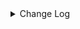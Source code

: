 <details><summary> Change Log </summary>

| Change | Commit | Version |
| --- | --- | --- |
|[Hotfix][Jdbc] Fix mysql tinyint(1) type mapping for TypeMapper (#9012)|https://github.com/apache/seatunnel/commit/5f85d7668a| dev |
|[Feature][Jdbc] Add String type column split Support by charset-based splitting algorithm (#9002)|https://github.com/apache/seatunnel/commit/dbe41e74cd| dev |
|[Fix][Paimon] nullable and comment attribute was lost during automatic table creation (#9020)|https://github.com/apache/seatunnel/commit/eb54fdd52c| dev |
|[Fix][Connector-JDBC] Fix JDBC driver selection for data source connections (#8986)|https://github.com/apache/seatunnel/commit/a5aafa7301| dev |
|[Improve][Jdbc] Upgrade sap-hana driver from 2.14.7 to 2.23.10 (#9013)|https://github.com/apache/seatunnel/commit/9ba9f169be| dev |
|[Feature][Jdbc] Support sink ddl for sqlserver #8114 (#8936)|https://github.com/apache/seatunnel/commit/30aa485b38|2.3.10|
|[Fix][Connector-V2] Fix parse SqlServer JDBC Url error (#8784)|https://github.com/apache/seatunnel/commit/373d2162d3|2.3.10|
|[Improve][Jdbc] Support upsert for opengauss (#8627)|https://github.com/apache/seatunnel/commit/56110bf392|2.3.10|
|[Improve][Jdbc] Remove useless utils. (#8793)|https://github.com/apache/seatunnel/commit/36a7533e85|2.3.10|
|[Improve][Jdbc] Improve catalog connection cache (#8626)|https://github.com/apache/seatunnel/commit/6205065b25|2.3.10|
|[Fix][Connector-V2] Fix jdbc sink statement buffer wrong time to clear (#8653)|https://github.com/apache/seatunnel/commit/cf35eecdfc|2.3.10|
|[Feature][Jdbc] Support sink ddl for dameng (#8380)|https://github.com/apache/seatunnel/commit/5ff3427428|2.3.10|
|[Improve] restruct connector common options (#8634)|https://github.com/apache/seatunnel/commit/f3499a6eeb|2.3.10|
|[Improve][Jdbc] Remove oracle &#x27;v$database&#x27; query (#8571)|https://github.com/apache/seatunnel/commit/3cf09f61ca|2.3.10|
|[Fix] [Connector-V2] Postgres support for multiple primary keys (#8526)|https://github.com/apache/seatunnel/commit/04db40d973|2.3.10|
|[Feature][JDBC source] pg support char types (#8420)|https://github.com/apache/seatunnel/commit/776ac94478|2.3.9|
|[Feature][Jdbc] Support sink ddl for postgresql (#8276)|https://github.com/apache/seatunnel/commit/353bbd21a1|2.3.9|
|[Feature][Connector-V2] Support the jdbc connector for highgo db (#8282)|https://github.com/apache/seatunnel/commit/aa381cbfb4|2.3.9|
|[Improve][Jdbc] Support nvarchar in dm (#8270)|https://github.com/apache/seatunnel/commit/2f1c54ee2e|2.3.9|
|[Improve][Connector-v2] Use regex to match filedName placeholders in jdbc sink (#8222)|https://github.com/apache/seatunnel/commit/c02d4fed36|2.3.9|
|[Improve][Connector-V2] Support read comment when jdbc dialect without catalog (#8196)|https://github.com/apache/seatunnel/commit/567cd54de5|2.3.9|
|[Improve][Connector-V2] The interface supports jdbc respects the target database field type (#8031)|https://github.com/apache/seatunnel/commit/1de056a9a4|2.3.9|
|[Improve][dist]add shade check rule (#8136)|https://github.com/apache/seatunnel/commit/51ef800016|2.3.9|
|[Improve][Jdbc] Improve ddl write validate (#8158)|https://github.com/apache/seatunnel/commit/9cdaacddd9|2.3.9|
|[Feature][Jdbc] Add Jdbc default dialect for all jdbc series database without dialect (#8132)|https://github.com/apache/seatunnel/commit/399eabcd3f|2.3.9|
|[Improve][Jdbc] Refactor ddl change (#8134)|https://github.com/apache/seatunnel/commit/e1f0a238f7|2.3.9|
|[Feature][Core] Rename `result_table_name`/`source_table_name` to `plugin_input/plugin_output` (#8072)|https://github.com/apache/seatunnel/commit/c7bbd322db|2.3.9|
|[Improve][Connector-V2] Improve schema evolution on column insert after for mysql-jdbc (#8017)|https://github.com/apache/seatunnel/commit/3fb05da365|2.3.9|
|[Feature][Core] Support cdc task ddl restore for zeta (#7463)|https://github.com/apache/seatunnel/commit/8e322281ed|2.3.9|
|[Feature][transform] transform support explode (#7928)|https://github.com/apache/seatunnel/commit/132278c06a|2.3.9|
|[Feature][Connector-v2] Support schema evolution for Oracle connector (#7908)|https://github.com/apache/seatunnel/commit/79406bcc2f|2.3.9|
|[Improve][Connector-V2] Improve jdbc merge table from path and query when type is decimal (#7917)|https://github.com/apache/seatunnel/commit/8baa012ced|2.3.9|
|[Fix][Connector-V2] Fix hana type loss of precision (#7912)|https://github.com/apache/seatunnel/commit/18dcca36cd|2.3.9|
|[Feature][Connector-V2] Jdbc DB2 support upsert SQL  (#7879)|https://github.com/apache/seatunnel/commit/139919334d|2.3.9|
|[Improve][Jdbc] Optimize index name conflicts when create table for postgresql (#7875)|https://github.com/apache/seatunnel/commit/312ee866fb|2.3.9|
|[Improve][Jdbc] Support postgresql inet type. (#7820)|https://github.com/apache/seatunnel/commit/25b68b3623|2.3.9|
|[Fix][Connector-V2]Oceanbase vector database is added as the source server (#7832)|https://github.com/apache/seatunnel/commit/258f931765|2.3.9|
|[Feature][connector-v2]Support opengauss jdbc connnector using opengauss driver. (#7622)|https://github.com/apache/seatunnel/commit/bbf643772e|2.3.9|
|[Improve][Jdbc] Support save mode for the sink of jdbc-dm (#7814)|https://github.com/apache/seatunnel/commit/b87d732c81|2.3.9|
|[Feature][Restapi] Allow metrics information to be associated to logical plan nodes (#7786)|https://github.com/apache/seatunnel/commit/6b7c53d03c|2.3.9|
|[Feature][Connector-V2] SqlServer support user-defined type (#7706)|https://github.com/apache/seatunnel/commit/fb89033273|2.3.8|
|[Hotfix][CDC] Fix ddl duplicate execution error when config multi_table_sink_replica (#7634)|https://github.com/apache/seatunnel/commit/23ab3edbbb|2.3.8|
|[Feature][Connector-Paimon] Support dynamic bucket splitting improves Paimon writing efficiency (#7335)|https://github.com/apache/seatunnel/commit/bc0326cba8|2.3.8|
|[Fix][Connector-V2] Fix jdbc test case failed (#7690)|https://github.com/apache/seatunnel/commit/4f5d27f625|2.3.8|
|[Improve][Jdbc] Jdbc truncate table should check table not database (#7654)|https://github.com/apache/seatunnel/commit/0c0eb7e41b|2.3.8|
|[Feature][Connector-V2] jdbc saphana source tablepath support view and  synonym (#7670)|https://github.com/apache/seatunnel/commit/7e0c20a488|2.3.8|
|[Fix][Connector-v2] Throw Exception in sql query for JdbcCatalog in table or db exists query (#7651)|https://github.com/apache/seatunnel/commit/70ec59ce0e|2.3.8|
|[Fix][JDBC] Fix starrocks jdbc dialect catalog conflict with starrocks connector (#7578)|https://github.com/apache/seatunnel/commit/020aab422e|2.3.8|
|[Feature] Support tidb cdc connector source #7199 (#7477)|https://github.com/apache/seatunnel/commit/87ec786bd6|2.3.8|
|[bugfix] fix oracle query table length (#7627)|https://github.com/apache/seatunnel/commit/2e002ce09b|2.3.8|
|[Hotfix][Connector-v2] Fix the NullPointerException for jdbc oracle which used the table_list (#7544)|https://github.com/apache/seatunnel/commit/555028217a|2.3.8|
|[Improve][Connector-v2] Support mysql 8.1/8.2/8.3 for jdbc (#7530)|https://github.com/apache/seatunnel/commit/657fe69b26|2.3.8|
|[Improve][Connector-v2] Release resource in closeStatements even exception occurred in executeBatch (#7533)|https://github.com/apache/seatunnel/commit/590f7d110d|2.3.8|
|[Fix][Connector-V2] Fix jdbc query sql can not get table path (#7484)|https://github.com/apache/seatunnel/commit/8e0ca8f725|2.3.8|
|[Feature][Connector-V2] Add `decimal_type_narrowing` option in jdbc (#7461)|https://github.com/apache/seatunnel/commit/696f2948fa|2.3.8|
|[Improve][Connector-V2] update vectorType (#7446)|https://github.com/apache/seatunnel/commit/1bba72385b|2.3.8|
|[Improve][API] Move catalog open to SaveModeHandler (#7439)|https://github.com/apache/seatunnel/commit/8c2c5c79a1|2.3.8|
|[FIX][E2E]Modify the OceanBase test case to the latest imageChange image (#7452)|https://github.com/apache/seatunnel/commit/6abb83deab|2.3.8|
|[Feature][Connector-V2][OceanBase] Support vector types on OceanBase (#7375)|https://github.com/apache/seatunnel/commit/a6b188d552|2.3.8|
|[Improve][Connector-V2] Remove system table limit (#7391)|https://github.com/apache/seatunnel/commit/adf888e008|2.3.8|
|[Fix] Fix oracle sample data from column error (#7340)|https://github.com/apache/seatunnel/commit/2130e0d5ad|2.3.8|
|[Improve][Connector-V2] Close all ResultSet after used (#7389)|https://github.com/apache/seatunnel/commit/853e973212|2.3.8|
|[Hotifx][Jdbc] Fix MySQL unsupport &#x27;ZEROFILL&#x27; column type (#7407)|https://github.com/apache/seatunnel/commit/7130382123|2.3.8|
|[Improvement] add starrocks jdbc dialect (#7294)|https://github.com/apache/seatunnel/commit/b5140f598e|2.3.8|
|[Hotfix][Connector] Fix jdbc compile error (#7359)|https://github.com/apache/seatunnel/commit/2769ed5029|2.3.7|
|[Fix][Connector-V2][OceanBase] Remove OceanBase catalog&#x27;s dependency on mysql driver (#7311)|https://github.com/apache/seatunnel/commit/3130ae089e|2.3.7|
|[Improve][Jdbc] Skip all index when auto create table to improve performance of write (#7288)|https://github.com/apache/seatunnel/commit/dc3c23981b|2.3.7|
|[Improve][Jdbc] Remove MysqlType references in JdbcDialect (#7333)|https://github.com/apache/seatunnel/commit/16eeb1c123|2.3.7|
|[Improve][Jdbc] Merge user config primary key when create table (#7313)|https://github.com/apache/seatunnel/commit/819c685651|2.3.7|
|[Improve][Connector-v2] Optimize the way of databases and tables are checked for existence (#7261)|https://github.com/apache/seatunnel/commit/f012b2a6f0|2.3.7|
|[Feature][Jdbc] Support hive compatibleMode add inceptor dialect (#7262)|https://github.com/apache/seatunnel/commit/31e59cdf82|2.3.6|
|[Improve][Connector-v2] Optimize the count table rows for jdbc-oracle and oracle-cdc (#7248)|https://github.com/apache/seatunnel/commit/0d08b20061|2.3.6|
|[Feature][Core] Support using upstream table placeholders in sink options and auto replacement (#7131)|https://github.com/apache/seatunnel/commit/c4ca74122c|2.3.6|
|[Fix] Fix Hana type converter decimal scale is 0 convert to int error (#7167)|https://github.com/apache/seatunnel/commit/6e33a97c86|2.3.6|
|[Improve][Jdbc] Support write unicode text into sqlserver (#7159)|https://github.com/apache/seatunnel/commit/e44e8b93bc|2.3.6|
|[Improve][Jdbc] Remove user info in catalog-table options (#7178)|https://github.com/apache/seatunnel/commit/4e001be25c|2.3.6|
|[Improve][connector-v2-jdbc-mysql] Add support for MySQL 8.4 (#7151)|https://github.com/apache/seatunnel/commit/dbdbdf015b|2.3.6|
|[Feature][Connector-V2] Support jdbc hana catalog and type convertor (#6950)|https://github.com/apache/seatunnel/commit/d663398739|2.3.6|
|[Improve] Change catalog table log to debug level (#7136)|https://github.com/apache/seatunnel/commit/b111d2f843|2.3.6|
|[Improve][Connector-V2] Support schema evolution for mysql-cdc and mysql-jdbc (#6929)|https://github.com/apache/seatunnel/commit/cf91e51fc7|2.3.6|
|[connector-jdbc][bugfix] fix sqlServer create table comment special string bug (#7024)|https://github.com/apache/seatunnel/commit/403564db13|2.3.6|
|[bugfix] fix pgsql create table comment special string bug (#7022)|https://github.com/apache/seatunnel/commit/9fe844f62a|2.3.6|
|[connector-jdbc][bugfix] fix oracle create table comment special string bug (#7012)|https://github.com/apache/seatunnel/commit/a9e0f67873|2.3.6|
|[bugfix] fix mysql create table comment special string bug (#6998)|https://github.com/apache/seatunnel/commit/904e9cf785|2.3.6|
|[Improve][[Jdbc]sink sql support custom field.(#6515) (#6525)|https://github.com/apache/seatunnel/commit/ef3e61dbc4|2.3.6|
|[Feature][Jdbc] Support redshift catalog (#6992)|https://github.com/apache/seatunnel/commit/8d5cbcee74|2.3.6|
|[Improve][Connector-V2] Clean key name in catalog table (#6942)|https://github.com/apache/seatunnel/commit/a399ef48c6|2.3.6|
|[Improve][Zeta] Move SaveMode behavior to master (#6843)|https://github.com/apache/seatunnel/commit/80cf91318d|2.3.6|
|[Improve][Jdbc] Quotes the identifier for table path (#6951)|https://github.com/apache/seatunnel/commit/d70ec61f35|2.3.6|
|[Hotfix][Jdbc] Fix oracle savemode create table (#6651)|https://github.com/apache/seatunnel/commit/4b6c13e8fc|2.3.6|
|[Improve][JDBC Source] Fix Split can not be cancel (#6825)|https://github.com/apache/seatunnel/commit/ee3b7c3723|2.3.6|
|[Feature][Doris] Add Doris type converter (#6354)|https://github.com/apache/seatunnel/commit/5189991843|2.3.6|
|[Hotfix][Jdbc/CDC] Fix postgresql uuid type in jdbc read (#6684)|https://github.com/apache/seatunnel/commit/868ba4d7c7|2.3.6|
|[Improve][Connector] Add some sqlserver IDENTITY type for catalog (#6822)|https://github.com/apache/seatunnel/commit/f698396555|2.3.6|
|[Feature][Jdbc] Support the jdbc connector for InterSystems IRIS (#6797)|https://github.com/apache/seatunnel/commit/46600969bb|2.3.6|
|[Fix][MySQL]: Fix MySqlTypeConverter could not be instantiated (#6781)|https://github.com/apache/seatunnel/commit/a5609d600e|2.3.6|
|[Hotfix][Jdbc] Fix table/query columns order merge for jdbc catalog (#6771)|https://github.com/apache/seatunnel/commit/df1954d520|2.3.6|
|[Fix] Fix Oracle type converter handle negative scale in number type (#6758)|https://github.com/apache/seatunnel/commit/6d710690c5|2.3.6|
|[Improve][mysql-cdc] Support mysql 5.5 versions (#6710)|https://github.com/apache/seatunnel/commit/058f5594a3|2.3.6|
|[Improve][Jdbc] Add quote identifier for sql (#6669)|https://github.com/apache/seatunnel/commit/849d748d3d|2.3.5|
|[Improve][Jdbc] Increase tyepe converter when auto creating tables (#6617)|https://github.com/apache/seatunnel/commit/cc660206d8|2.3.5|
|[feature][connector-v2] add xugudb connector (#6561)|https://github.com/apache/seatunnel/commit/80f392afbb|2.3.5|
|[Hotfix] Fix DEFAULT TABLE problem (#6352)|https://github.com/apache/seatunnel/commit/cdb1856e84|2.3.5|
|[Improve] Improve MultiTableSinkWriter prepare commit performance (#6495)|https://github.com/apache/seatunnel/commit/2086b0e8a6|2.3.5|
|[Improve][JDBC] Optimized code style for getting jdbc field types (#6583)|https://github.com/apache/seatunnel/commit/ddca95f32c|2.3.5|
|[Improve] Add SaveMode log of process detail (#6375)|https://github.com/apache/seatunnel/commit/b0d70ce224|2.3.5|
|[Improve][Jdbc] Support custom case-sensitive config for dameng (#6510)|https://github.com/apache/seatunnel/commit/d6dcb03bf3|2.3.5|
|feat: jdbc support copy in statement. (#6443)|https://github.com/apache/seatunnel/commit/ca4a65fc00|2.3.5|
|[Improve][Jdbc] Using varchar2 datatype store string in oracle (#6392)|https://github.com/apache/seatunnel/commit/14405fa8d4|2.3.5|
|[Improve][API] Unify type system api(data &amp; type) (#5872)|https://github.com/apache/seatunnel/commit/b38c7edcc9|2.3.5|
|Fix Jdbc sink target table name error (#6269)|https://github.com/apache/seatunnel/commit/2f62235e38|2.3.4|
|[Improve][JDBC] Use PreparedStatement to sample data from column (#6242)|https://github.com/apache/seatunnel/commit/bd0e66d533|2.3.4|
|[Improve][JDBC-sink] Improve query Approximate Total Row Count of a Table (#5972)|https://github.com/apache/seatunnel/commit/8156036a2f|2.3.4|
|[Feature][JDBC、CDC] Support Short and Byte Type in spliter (#6027)|https://github.com/apache/seatunnel/commit/6f8d0a5040|2.3.4|
|[Improve] Support `int identity` type in sql server (#6186)|https://github.com/apache/seatunnel/commit/1a8da1c843|2.3.4|
|[Bugfix][JDBC、CDC] Fix Spliter Error in Case of Extensive Duplicate Data (#6026)|https://github.com/apache/seatunnel/commit/635c24e8b2|2.3.4|
| [Feature][Connector-V2][Postgres-cdc]Support for Postgres cdc (#5986)|https://github.com/apache/seatunnel/commit/97438b9402|2.3.4|
|Add date type and float type column split support (#6160)|https://github.com/apache/seatunnel/commit/b9a62e5c3f|2.3.4|
|[Improve] Extend `SupportResourceShare` to spark/flink (#5847)|https://github.com/apache/seatunnel/commit/c69da93b87|2.3.4|
|[Feature] Support `uuid` in postgres jdbc (#6185)|https://github.com/apache/seatunnel/commit/f56855098b|2.3.4|
|[Feature][Connector-V2][Oracle-cdc]Support for oracle cdc (#5196)|https://github.com/apache/seatunnel/commit/aaef22b31b|2.3.4|
|[Feature][Connector] update pgsql catalog for save mode (#6080)|https://github.com/apache/seatunnel/commit/84ce516929|2.3.4|
|[Hotfix][Jdbc] Fix dameng catalog query table sql (#6141)|https://github.com/apache/seatunnel/commit/413fa74500|2.3.4|
|[improve][catalog-postgres] Improve get column sql compatibility (#5664)|https://github.com/apache/seatunnel/commit/23ce592ad2|2.3.4|
|[Feature][Connector] update oracle catalog for save mode (#6092)|https://github.com/apache/seatunnel/commit/dfbf92769c|2.3.4|
|[Feature][Connectors-V2][Jdbc] Supports Sqlserver Niche Data Types (#6122)|https://github.com/apache/seatunnel/commit/6673f6f771|2.3.4|
|[Improve][Connector-V2][Jdbc] Shade hikari in jdbc connector (#6116)|https://github.com/apache/seatunnel/commit/dd698c95bf|2.3.4|
|[Feature][Connector] update sqlserver catalog for save mode (#6086)|https://github.com/apache/seatunnel/commit/edcaacecb1|2.3.4|
|[Feature][Connector-V2][PostgresSql] add JDBC source support string type as partition key (#6079)|https://github.com/apache/seatunnel/commit/3522eb157c|2.3.4|
|[Hotfix][Jdbc] Fix jdbc setFetchSize error (#6005)|https://github.com/apache/seatunnel/commit/d41af8a6ed|2.3.4|
|Support using multiple hadoop account (#5903)|https://github.com/apache/seatunnel/commit/d69d88d1aa|2.3.4|
|[Feature] Add unsupported datatype check for all catalog (#5890)|https://github.com/apache/seatunnel/commit/b9791285a0|2.3.4|
|[Hotfix][Split] Fix split key not support BigInteger type|https://github.com/apache/seatunnel/commit/5adf5d2b9a|2.3.4|
|[Improve] Replace SeaTunnelRowType with TableSchema in the JdbcRowConverter|https://github.com/apache/seatunnel/commit/1cc1b1b8cd|2.3.4|
|[Hotfix][Jdbc] Fix cdc updates were not filtering same primary key (#5923)|https://github.com/apache/seatunnel/commit/38d3b85814|2.3.4|
|[Improve]Change System.out.println to log output. (#5912)|https://github.com/apache/seatunnel/commit/bbedb07a9c|2.3.4|
|[Bug] Fix Hive-Jdbc use krb5 overwrite kerberosKeytabPath (#5891)|https://github.com/apache/seatunnel/commit/f0b6092c15|2.3.4|
|Reduce the time cost of getCatalogTable in jdbc (#5908)|https://github.com/apache/seatunnel/commit/51a3737578|2.3.4|
|[Improve] Improve Jdbc connector error message when datatype unsupported (#5864)|https://github.com/apache/seatunnel/commit/69f79af3a4|2.3.4|
|[Improve] Rename `getCountSql` to `getExistDataSql` (#5838)|https://github.com/apache/seatunnel/commit/2233b3a381|2.3.4|
|[Fix] Fix read from Oracle Date type value lose time (#5814)|https://github.com/apache/seatunnel/commit/2d704e36bd|2.3.4|
|[Improve][JdbcSource] Optimize catalog-table metadata merge logic (#5828)|https://github.com/apache/seatunnel/commit/7d8028a60b|2.3.4|
|[Improve][Common] Introduce new error define rule (#5793)|https://github.com/apache/seatunnel/commit/9d1b2582b2|2.3.4|
|[Feature][Hive JDBC Source] Support Hive JDBC Source Connector (#5424)|https://github.com/apache/seatunnel/commit/a64e177d06|2.3.4|
|[Improve] Remove use `SeaTunnelSink::getConsumedType` method and mark it as deprecated (#5755)|https://github.com/apache/seatunnel/commit/8de7408100|2.3.4|
|[Improve][Connector] Add field name to `DataTypeConvertor` to improve error message (#5782)|https://github.com/apache/seatunnel/commit/ab60790f0d|2.3.4|
|[Feature][Oracle] Support XMLTYPE data integration #5716 (#5723)|https://github.com/apache/seatunnel/commit/620f081adb|2.3.4|
|[Fix] Fix Postgres create table test case failed (#5778)|https://github.com/apache/seatunnel/commit/b98b6bcee3|2.3.4|
|[Improve][Jdbc] Fix database identifier (#5756)|https://github.com/apache/seatunnel/commit/dbfc8a670a|2.3.4|
|[Fix] Fix PG will not create index when using auto create table #5721|https://github.com/apache/seatunnel/commit/e5fd88dbe7|2.3.4|
|[Improve] Remove all useless `prepare`, `getProducedType` method (#5741)|https://github.com/apache/seatunnel/commit/ed94fffbb9|2.3.4|
|[feature][connector-jdbc]Add Save Mode function and Connector-JDBC (MySQL) connector has been realized (#5663)|https://github.com/apache/seatunnel/commit/eff17ccbe5|2.3.4|
|[Bug] [connector-jdbc] Nullable Column source have null data could be unexpected results. (#5560)|https://github.com/apache/seatunnel/commit/3f429e1f0a|2.3.4|
|[Improve] Add default implement for `SeaTunnelSink::setTypeInfo` (#5682)|https://github.com/apache/seatunnel/commit/86cba87450|2.3.4|
|[BUG][Connector-V2][Jdbc] support postgresql xml type  (#5724)|https://github.com/apache/seatunnel/commit/5f5d4da13f|2.3.4|
|[Improve][E2E][Jdbc] Enable IT case for Oceanbase Mysql mode (#5697)|https://github.com/apache/seatunnel/commit/879c2aa07c|2.3.4|
|[Feature][Jdbc] Support read multiple tables (#5581)|https://github.com/apache/seatunnel/commit/33fa8ff248|2.3.4|
|[Feature] Support multi-table sink (#5620)|https://github.com/apache/seatunnel/commit/81ac173189|2.3.4|
|[Improve] Remove catalog tag for config file (#5645)|https://github.com/apache/seatunnel/commit/dc509aa080|2.3.4|
|[Feature][Jdbc] Supporting more ways to configure connection parameters. (#5388)|https://github.com/apache/seatunnel/commit/d31e9478f7|2.3.4|
|[Feature][Connector-V2][Jdbc] Add OceanBase catalog (#5439)|https://github.com/apache/seatunnel/commit/cd4b7ff7d2|2.3.4|
|[BUGFIX][Catalog] oracle catalog create table repeat and oracle pg null point (#5517)|https://github.com/apache/seatunnel/commit/103da931f3|2.3.4|
|Support config column/primaryKey/constraintKey in schema (#5564)|https://github.com/apache/seatunnel/commit/eac76b4e50|2.3.4|
|[Improve] Refactor CatalogTable and add `SeaTunnelSource::getProducedCatalogTables` (#5562)|https://github.com/apache/seatunnel/commit/41173357f8|2.3.4|
|[Feature][Jdbc] Add Dameng catalog (#5451)|https://github.com/apache/seatunnel/commit/c23070919c|2.3.4|
|[Feature] Add tidb datatype convertor (#5440)|https://github.com/apache/seatunnel/commit/61391bda9f|2.3.4|
|[Feature][Connector-V2]  jdbc connector supports Kingbase database (#4803)|https://github.com/apache/seatunnel/commit/9538567159|2.3.4|
|[Feature][Catalog] Catalog add Case Conversion Definition (#5328)|https://github.com/apache/seatunnel/commit/7b5b28bdbe|2.3.4|
|[Feature][Jdbc] Jdbc database support identifier (#5089)|https://github.com/apache/seatunnel/commit/38b6d6e4bb|2.3.4|
|[Improve][Connector-v2][Jdbc] Refactor AbstractJdbcCatalog (#5096)|https://github.com/apache/seatunnel/commit/dde3104f76|2.3.4|
|[Improve][CheckStyle] Remove useless &#x27;SuppressWarnings&#x27; annotation of checkstyle. (#5260)|https://github.com/apache/seatunnel/commit/51c0d709ba|2.3.4|
|[Hotfix] Fix com.google.common.base.Preconditions to seatunnel shade one (#5284)|https://github.com/apache/seatunnel/commit/ed5eadcf73|2.3.3|
|[bug][jdbc][oracle]Fix the Oracle number type mapping problem (#5209)|https://github.com/apache/seatunnel/commit/9d3c3de90d|2.3.3|
|[BUG][Connector-V2][Jdbc] support postgresql json type  (#5194)|https://github.com/apache/seatunnel/commit/7a862d14b7|2.3.3|
|[Improve] [Connector-V2] Remove scheduler in JDBC sink #4736 (#5168)|https://github.com/apache/seatunnel/commit/3b0a393145|2.3.3|
|[CI] Split updated modules integration test for part 5 (#5208)|https://github.com/apache/seatunnel/commit/18f14d6087|2.3.3|
|[Bug] [connector-v2] PostgreSQL versions below 9.5 are compatible use cdc sync problem (#5120)|https://github.com/apache/seatunnel/commit/9af696a1dd|2.3.3|
|[Improve][Connector-v2][Jdbc]  check url not null throw friendly message (#5097)|https://github.com/apache/seatunnel/commit/b0815f2a95|2.3.3|
|[Feature][Catalog] Add JDBC Catalog auto create table (#4917)|https://github.com/apache/seatunnel/commit/63eb137671|2.3.3|
|[Feature][CDC] Support tables without primary keys (with unique keys) (#163) (#5150)|https://github.com/apache/seatunnel/commit/32b7f2b690|2.3.3|
|[Hotfix][Connector][Jdbc] Fix the problem of JdbcOutputFormat database connection leak (#4802)|https://github.com/apache/seatunnel/commit/4cc10e83e7|2.3.3|
|[Feature][JDBC Sink] Add DM upsert support (#5073)|https://github.com/apache/seatunnel/commit/5e8d982e25|2.3.3|
|[Improve] Improve savemode api (#4767)|https://github.com/apache/seatunnel/commit/4acd370d48|2.3.3|
|[Feature][Connector-V2] JDBC source support string type as partition key (#4947)|https://github.com/apache/seatunnel/commit/d1d2677658|2.3.3|
|[Feature][Connector-V2][Jdbc] Add oceanbase dialect factory (#4989)|https://github.com/apache/seatunnel/commit/7ba11cecdf|2.3.3|
|Fix XA Transaction bug (#5020)|https://github.com/apache/seatunnel/commit/852fe104bc|2.3.3|
|[Improve][CDC]Remove  driver for cdc connector (#4952)|https://github.com/apache/seatunnel/commit/b65f40c3c9|2.3.3|
|[Improve] Documentation and partial word optimization. (#4936)|https://github.com/apache/seatunnel/commit/6e8de0e2a6|2.3.3|
|[Improve][Connector-V2][Jdbc-Source] Support for Decimal types as splict keys  (#4634)|https://github.com/apache/seatunnel/commit/d56bb1ba1c|2.3.3|
|[Bugfix][zeta] Fix the deadlock issue with JDBC driver loading (#4878)|https://github.com/apache/seatunnel/commit/c30a2a1b1c|2.3.2|
|[Hotfix][Jdbc] Fix XA DataSource crash(Oracle/Dameng/SqlServer) (#4866)|https://github.com/apache/seatunnel/commit/bde19b6377|2.3.2|
|[Feature][Connector-v2] Add Snowflake Source&amp;Sink connector (#4470)|https://github.com/apache/seatunnel/commit/06c59a25f3|2.3.2|
|[Hotfix][Connector-V2][Jdbc] Fix the error of extracting primary key column in sink (#4815)|https://github.com/apache/seatunnel/commit/0eff3aeed0|2.3.2|
|[Hotfix][Connector][Jdbc] Fix reconnect throw close statement exception (#4801)|https://github.com/apache/seatunnel/commit/ea3bc1a673|2.3.2|
|[Hotfix][Connector][Jdbc] Fix sqlserver system table case sensitivity (#4806)|https://github.com/apache/seatunnel/commit/2ca7426d22|2.3.2|
|[Hotfix][Jdbc][Oracle] Fix oracle sql table identifier (#4754)|https://github.com/apache/seatunnel/commit/84cb51ff83|2.3.2|
|[Improve][Jdbc] Populate primary key when jdbc sink is created using CatalogTable (#4755)|https://github.com/apache/seatunnel/commit/4af3bf9015|2.3.2|
|[Feature][PostgreSQL-jdbc] Supports GEOMETRY data type for PostgreSQL… (#4673)|https://github.com/apache/seatunnel/commit/a5af4d9b6e|2.3.2|
|[Improve][Core] Add check of sink and source config to avoid null pointer exception. (#4734)|https://github.com/apache/seatunnel/commit/8f66ce96cb|2.3.2|
|[Hotfix][JDBC-SINK] Fix TiDBCatalog without open (#4718)|https://github.com/apache/seatunnel/commit/34a7f3eaa4|2.3.2|
|[Feature][E2E] Add mysql-cdc e2e testcase (#4639)|https://github.com/apache/seatunnel/commit/87001dfd16|2.3.2|
|[Hotfix][JDBC Sink] Fix JDBC Sink oom bug (#4690)|https://github.com/apache/seatunnel/commit/08b6f992aa|2.3.2|
|Improve the option rule for jdbc sink (#4694)|https://github.com/apache/seatunnel/commit/a6b3704414|2.3.2|
|[feature][catalog] Support for multiplexing connections (#4550)|https://github.com/apache/seatunnel/commit/41277d7f78|2.3.2|
|[Bugfix][Jdbc-Mysql Mysql-CDC] Fix MySQL BIT type incorrectly converted to Boolean type (#4671)|https://github.com/apache/seatunnel/commit/89b0099ff4|2.3.2|
|[Hotfix][Jdbc[SqlServer] Fix sqlserver jdbc url parse (#4697)|https://github.com/apache/seatunnel/commit/b24c3226ec|2.3.2|
|Revert &quot;[Improve][Catalog] refactor catalog (#4540)&quot; (#4628)|https://github.com/apache/seatunnel/commit/2d1933195d|2.3.2|
|[Feature][Connector][Jdbc] Add DataTypeConvertor for JDBC-Postgres (#4575)|https://github.com/apache/seatunnel/commit/91f5125976|2.3.2|
|[Improve][Catalog] refactor catalog (#4540)|https://github.com/apache/seatunnel/commit/b0a701cb83|2.3.2|
|[Bug] [JDBC Source] fix split exception when source table is empty (#4570)|https://github.com/apache/seatunnel/commit/c73b9331ce|2.3.2|
|[Feature][Connector][Jdbc] Add vertica connector. (#4303)|https://github.com/apache/seatunnel/commit/e6b4f98721|2.3.2|
|[Hotfix][Catalog] Filter out unavailable constrain keys (#4557)|https://github.com/apache/seatunnel/commit/5e5859546a|2.3.2|
|[Hotfix][Connector-V2][Jdbc] Simple sql has the highest priority (#4548)|https://github.com/apache/seatunnel/commit/74d4d24858|2.3.2|
|[Improve][Connector-V2][Jdbc] Jdbc source supports factory SPI (#4264)|https://github.com/apache/seatunnel/commit/a97f33797d|2.3.2|
|[Jdbc][Chore] improve the exception message when primary key not found in row (#4474)|https://github.com/apache/seatunnel/commit/06fa850da9|2.3.2|
|[hotfix][JDBC] Fix the table name is not automatically obtained when multiple tables (#4514)|https://github.com/apache/seatunnel/commit/c84d6f8d11|2.3.2|
|[Chore][Jdbc] add the log for sql and update some style (#4475)|https://github.com/apache/seatunnel/commit/a9e6503045|2.3.2|
|[Hotfix][Connector-V2][Jdbc] Set default value to false of JdbcOption: generate_sink_sql (#4471)|https://github.com/apache/seatunnel/commit/7da11c2f44|2.3.2|
|[feature][jdbc][TiDB] add TiDB catalog (#4438)|https://github.com/apache/seatunnel/commit/9a32db6fc0|2.3.2|
|[Hotfix][Connector] Fix sqlserver catalog (#4441)|https://github.com/apache/seatunnel/commit/8540c7f9f3|2.3.2|
|[Feature][CDC][SqlServer] Support multi-table read (#4377)|https://github.com/apache/seatunnel/commit/c4e3f2dc03|2.3.2|
|[Improve][JdbcSink]Fix connection failure caused by connection timeout. (#4322)|https://github.com/apache/seatunnel/commit/e1f6d3b3fd|2.3.2|
|[Hotfix][Connector-V2][Jdbc] Field aliases are not supported in the query of jdbc source. (#4158) (#4210)|https://github.com/apache/seatunnel/commit/3d7ff831f9|2.3.1|
|Change file type to file_format_type in file source/sink (#4249)|https://github.com/apache/seatunnel/commit/973a2fae3c|2.3.1|
|Change redshift type to lowercase (#4248)|https://github.com/apache/seatunnel/commit/10447ae103|2.3.1|
|Add redshift datatype convertor (#4245)|https://github.com/apache/seatunnel/commit/b19011517f|2.3.1|
|[improve][zeta] fix zeta bugs|https://github.com/apache/seatunnel/commit/3a82e8b39f|2.3.1|
|[Improve] Support MySqlCatalog Use JDBC URL With Custom Suffix|https://github.com/apache/seatunnel/commit/210d0ff1f8|2.3.1|
|[hotfix] fixed jdbc IT error|https://github.com/apache/seatunnel/commit/dd20af0a9e|2.3.1|
|Merge branch &#x27;dev&#x27; into merge/cdc|https://github.com/apache/seatunnel/commit/4324ee1912|2.3.1|
|[Improve][Project] Code format with spotless plugin.|https://github.com/apache/seatunnel/commit/423b583038|2.3.1|
|[improve][jdbc] use ReadonlyConfig instead of Config (#4236)|https://github.com/apache/seatunnel/commit/c90c58e243|2.3.1|
|[Improve][Jdbc-sink] add database field to sink config (#4199)|https://github.com/apache/seatunnel/commit/ec368902f4|2.3.1|
|[improve][jdbc] Reduce jdbc options configuration (#4218)|https://github.com/apache/seatunnel/commit/ddd8f808b5|2.3.1|
|Fix mysql get default value (#4204)|https://github.com/apache/seatunnel/commit/6848434f2d|2.3.1|
|[hotfix][zeta] fix zeta multi-table parser error (#4193)|https://github.com/apache/seatunnel/commit/98f2ad0c19|2.3.1|
|[Improve] Remove AUTO_COMMIT To Optional In JDBC OptionRule (#4194)|https://github.com/apache/seatunnel/commit/9d088017a3|2.3.1|
|[Improve] [Connector-V2] [StarRocks] Starrocks Support Auto Create Table (#4177)|https://github.com/apache/seatunnel/commit/7e0008e6fb|2.3.1|
|[improve][catalog][jdbc] Add MySQL catalog factory (#4168)|https://github.com/apache/seatunnel/commit/95e3cbf875|2.3.1|
|[Improve][build] Give the maven module a human readable name (#4114)|https://github.com/apache/seatunnel/commit/d7cd601051|2.3.1|
|Add convertor factory (#4119)|https://github.com/apache/seatunnel/commit/cbdea45d95|2.3.1|
|Add ElasticSearch catalog (#4108)|https://github.com/apache/seatunnel/commit/9ee4d8394c|2.3.1|
|Add Kafka catalog (#4106)|https://github.com/apache/seatunnel/commit/34f1f21e48|2.3.1|
|[Improve][Project] Code format with spotless plugin. (#4101)|https://github.com/apache/seatunnel/commit/a2ab166561|2.3.1|
|Add DataTypeConvertor in Catalog (#4094)|https://github.com/apache/seatunnel/commit/840c3e5eb4|2.3.1|
|[Feature] [Catalog] Support create/drop table, create/drop database in catalog (#4075)|https://github.com/apache/seatunnel/commit/d8a0be84ca|2.3.1|
| [Bug][Connector-V2][Jdbc] Fixed no exception throwing problem (#3957)|https://github.com/apache/seatunnel/commit/6ab266e594|2.3.1|
|[Bug][CDC] Fix jdbc sink generate update sql (#3940)|https://github.com/apache/seatunnel/commit/233465d4e4|2.3.1|
|[Improve][JDBC] improve jdbc sink option (#3864)|https://github.com/apache/seatunnel/commit/768a9300e8|2.3.1|
|Fix Source Class Support Parallelism judge &amp; Add UT for it (#3878)|https://github.com/apache/seatunnel/commit/ce85a8c68b|2.3.1|
|[Feature][Connector] add get source method to all source connector (#3846)|https://github.com/apache/seatunnel/commit/417178fb84|2.3.1|
|[Feature][Connector-V2] Jdbc connector support SAP HANA. (#3017)|https://github.com/apache/seatunnel/commit/fe0180fab2|2.3.1|
|[Feature][API &amp; Connector &amp; Doc] add parallelism and column projection interface (#3829)|https://github.com/apache/seatunnel/commit/b9164b8ba1|2.3.1|
|[Improve][JDBC Connector]improve option rule (#3802)|https://github.com/apache/seatunnel/commit/139256741a|2.3.1|
|[Hotfix][Jdbc Sink] fix xa transaction commit failure on pipeline restore (#3809)|https://github.com/apache/seatunnel/commit/39dae4cfd9|2.3.1|
|[Improve][Connector-V2][JDBC] Add exactly-once for JDBC source connector (#3750)|https://github.com/apache/seatunnel/commit/5328e9d847|2.3.1|
|[Improve][Connector-v2] Remove unused options for jdbc source factory (#3794)|https://github.com/apache/seatunnel/commit/861004d309|2.3.1|
|[Feature][Connector-jdbc] Fix JDBC Connector Throw Exception Error. (#3796)|https://github.com/apache/seatunnel/commit/38646b11b8|2.3.1|
|[hotfix][ST-Engine] fix jdbc connector exactly-once null pointer (#3730)|https://github.com/apache/seatunnel/commit/0c5986fbec|2.3.0|
|[Improve][connector-jdbc] Add config item enable upsert by query (#3708)|https://github.com/apache/seatunnel/commit/e1f951f782|2.3.0|
|[Hotfix][connector-v2] fix SemanticXidGenerator#generateXid indexOutOfBounds #3701 (#3705)|https://github.com/apache/seatunnel/commit/f351ceaf4b|2.3.0|
|[Hotfix][Connector-V2][jdbc] fix jdbc connection reset bug (#3670)|https://github.com/apache/seatunnel/commit/6fe0e6aece|2.3.0|
|[Improve][Connector-V2][JDBC] Unified exception for JDBC source &amp; sink (#3598)|https://github.com/apache/seatunnel/commit/865ca2bba9|2.3.0|
|[Connector][JDBC]Support Redshift sink and source (#3615)|https://github.com/apache/seatunnel/commit/8d9d8638d2|2.3.0|
|[Improve][Connectors-V2][jdbc] Adapts to multiple versions of Flink #3589|https://github.com/apache/seatunnel/commit/e77fdbbef7|2.3.0|
|[Hotfix][OptionRule] Fix option rule about all connectors (#3592)|https://github.com/apache/seatunnel/commit/226dc6a119|2.3.0|
|[Feature][Connector-V2][Doris]Add Doris Source &amp; Sink connector (#3586)|https://github.com/apache/seatunnel/commit/3d46b79614|2.3.0|
|[Feature][Connector-V2][Teradata] Add Teradata Source And Sink Connector|https://github.com/apache/seatunnel/commit/3a095d30fd|2.3.0|
|[Feature][Connector-V2][JDBC] support sqlite Source &amp; Sink (#3089)|https://github.com/apache/seatunnel/commit/a73bb3e714|2.3.0|
|Bump postgresql in /seatunnel-connectors-v2/connector-jdbc (#3559)|https://github.com/apache/seatunnel/commit/c8dfdf3e46|2.3.0|
|[feature][connector][cdc] add SeaTunnelRowDebeziumDeserializeSchema (#3499)|https://github.com/apache/seatunnel/commit/ff44db116e|2.3.0|
|[JDBC] [ORACLE] Improve Oracle Type to SeaTunnel Type Mapping (#3486)|https://github.com/apache/seatunnel/commit/8fe0dda6e2|2.3.0|
|[JDBC] [Config] Add JDBC Fetch Size Config And Custom Postgres PrepareStatement (#3478)|https://github.com/apache/seatunnel/commit/d60a705f5d|2.3.0|
|[feature][connector][jdbc] expose configurable options in JDBC (#3410)|https://github.com/apache/seatunnel/commit/72b8a73cab|2.3.0|
|[feature][connector][jdbc] Support write cdc changelog event in jdbc sink (#3444)|https://github.com/apache/seatunnel/commit/b12a908f01|2.3.0|
|[Improve][Connector-v2][Jdbc] Add AutoCommit to jdbcConfig (#3453)|https://github.com/apache/seatunnel/commit/cfb1e97853|2.3.0|
|[Improve][Connector-v2] Unset AutoCommit default to true (#3451)|https://github.com/apache/seatunnel/commit/439f686d92|2.3.0|
|[Feature][connector-v2] add tablestore source and sink  (#3309)|https://github.com/apache/seatunnel/commit/ebebf0b633|2.3.0|
|Close jdbc connection after use. (#3358)|https://github.com/apache/seatunnel/commit/219fea517c|2.3.0|
|[Improve] [Engine] Improve Engine performance. (#3216)|https://github.com/apache/seatunnel/commit/7393c47327|2.3.0|
|[Bug][Connector-V2][JDBC]fix jdbc split bug (#3220)|https://github.com/apache/seatunnel/commit/40d67ab902|2.3.0|
|[Feature][Connector-V2][JDBC] Support DB2 Source &amp; Sink (#2410)|https://github.com/apache/seatunnel/commit/bf1ef69e84|2.3.0|
|update org.postgresql:postgresql 42.3.3 to 42.4.1 (#3097)|https://github.com/apache/seatunnel/commit/2852516490|2.3.0|
|[Feature][Connector-V2][Jdbc] support gbase 8a  (#3026)|https://github.com/apache/seatunnel/commit/dc6e85d06f|2.3.0-beta|
|[Bug] [sqlserver] timestamp convert exception (#3024)|https://github.com/apache/seatunnel/commit/99ac1a655e|2.3.0-beta|
|[Feature][Connector-V2] oracle connector (#2550)|https://github.com/apache/seatunnel/commit/384ece1913|2.3.0-beta|
|[Improve][Connector-v2][jdbc] Support for specify number of partitions when parallel reading (#2950)|https://github.com/apache/seatunnel/commit/fc284ac32e|2.3.0-beta|
|[Feature][Connector-V2] add sqlserver connector (#2646)|https://github.com/apache/seatunnel/commit/05d105dea3|2.3.0-beta|
|[Improve][e2e] Unified e2e IT for DaMengDB (#2946)|https://github.com/apache/seatunnel/commit/15636bdea1|2.3.0-beta|
|[Improve][e2e] modify DM-driver by downLoad and add the value comparison of all columns (#2772)|https://github.com/apache/seatunnel/commit/f3ff39bdfe|2.3.0-beta|
|[Improve][e2e] Improve jdbc driver management (#2770)|https://github.com/apache/seatunnel/commit/f907927a35|2.3.0-beta|
|[hotfix][connector][jdbc] fix JDBC split exception (#2904)|https://github.com/apache/seatunnel/commit/57342c6545|2.3.0-beta|
|[Improve][connector-jdbc] Calculate splits only once in JdbcSourceSplitEnumerator (#2900)|https://github.com/apache/seatunnel/commit/7622f28999|2.3.0-beta|
|[Feature] [Connector-V2 E2E] Add mysql and postgres e2e test and bug fix (#2838)|https://github.com/apache/seatunnel/commit/db434adc15|2.2.0-beta|
|fix XAConnection being wrongly submitted (#2805)|https://github.com/apache/seatunnel/commit/d9a6039fd3|2.2.0-beta|
|fix spark execute exception is not thrown (#2791)|https://github.com/apache/seatunnel/commit/b1711c984e|2.2.0-beta|
|[Improve][e2e] Add driver-jar to lib (#2719)|https://github.com/apache/seatunnel/commit/d64d452c86|2.2.0-beta|
|[DEV][Api] Replace SeaTunnelContext with JobContext and remove singleton pattern (#2706)|https://github.com/apache/seatunnel/commit/cbf82f755c|2.2.0-beta|
|[Connector-V2][JDBC-connector] support Jdbc dm (#2377)|https://github.com/apache/seatunnel/commit/7278209ca2|2.2.0-beta|
|[#2606]Dependency management split (#2630)|https://github.com/apache/seatunnel/commit/fc047be69b|2.2.0-beta|
|[Bug] [connector-jdbc-v2] Fix transaction force commit when autoCommit is enabled (#2636)|https://github.com/apache/seatunnel/commit/8cd8cf7aa2|2.2.0-beta|
| [Feature][Connector-V2] Add phoenix connector sink  (#2499)|https://github.com/apache/seatunnel/commit/05ccf9d68c|2.2.0-beta|
|[Connector-V2][JDBC] Support database: greenplum (#2429)|https://github.com/apache/seatunnel/commit/3561d3878f|2.2.0-beta|
|Add jdbc connector e2e test (#2321)|https://github.com/apache/seatunnel/commit/5fbcb811c6|2.2.0-beta|
|StateT of SeaTunnelSource should extend `Serializable` (#2214)|https://github.com/apache/seatunnel/commit/8c426ef850|2.2.0-beta|
|update the condition to 1 = 0 about get table operation (#2186)|https://github.com/apache/seatunnel/commit/7c56d7143b|2.2.0-beta|
|[SeaTunnel API] [Sink] remove useless context field (#2124)|https://github.com/apache/seatunnel/commit/a31fdeedcc|2.2.0-beta|
|[bugfix] Check isOpen before closing (#2107)|https://github.com/apache/seatunnel/commit/7ec0ada2b9|2.2.0-beta|
|[API-DRAFT] [MERGE] fix merge error|https://github.com/apache/seatunnel/commit/3c0e984648|2.2.0-beta|
|merge dev to api-draft|https://github.com/apache/seatunnel/commit/d265597c64|2.2.0-beta|
|[api-draft][Optimize] Optimize module name (#2062)|https://github.com/apache/seatunnel/commit/f79e3112b1|2.2.0-beta|

</details>
